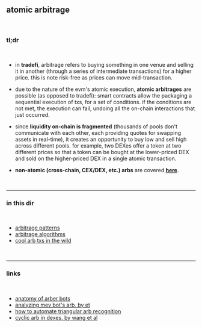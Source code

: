 ## atomic arbitrage

<br>

### tl;dr

<br>


* in **tradefi**, arbitrage refers to buying something in one venue and selling it in another (through a series of intermediate transactions) for a higher price. this is note risk-free as prices can move mid-transaction.

* due to the nature of the evm's atomic execution, **atomic arbitrages** are possible (as opposed to tradefi): smart contracts allow the packaging a sequential execution of txs, for a set of conditions. if the conditions are not met, the execution can fail, undoing all the on-chain interactions that just occurred.

* since **liquidity on-chain is fragmented** (thousands of pools don't communicate with each other, each providing quotes for swapping assets in real-time), it creates an opportunity to buy low and sell high across different pools. for example, two DEXes offer a token at two different prices so that a token can be bought at the lower-priced DEX and sold on the higher-priced DEX in a single atomic transaction.

* **non-atomic (cross-chain, CEX/DEX, etc.) arbs** are covered **[here](https://github.com/go-outside-labs/mev-toolkit/tree/main/MEV_strategies/stat_arbs)**.

<br>

----

### in this dir

<br>

* [arbitrage patterns](patterns)
* [arbitrage algorithms](algorithms)
* [cool arb txs in the wild](mev_bots_wild)


<br>

----

### links

<br>

* [anatomy of arber bots](https://github.com/go-outside-labs/mev-toolkit/blob/main/MEV_searchers/bots/arbers.md)
* [analyzing mev bot's arb, by et](https://medium.com/@etdu/analyzing-an-mev-bots-arbitrage-on-ethereum-c6980cfd347)
* [how to automate triangular arb recognition](https://mirror.xyz/0xc19565163aFdEe3783FC970E4Bd0275B11848d34/5-tFRGLVbVq0uCLnWnw7B0D-mD7GKZr1DfPXhyopU0Y)
* [cyclic arb in dexes, by wang et al](https://arxiv.org/pdf/2105.02784.pdf)



